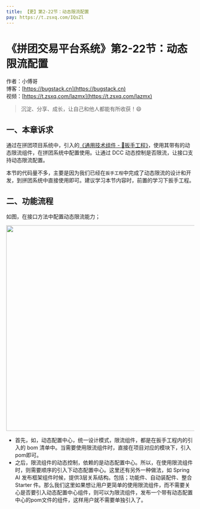 ```yaml
---
title: 【更】第2-22节：动态限流配置
pay: https://t.zsxq.com/IQsZl
---
```


# 《拼团交易平台系统》第2-22节：动态限流配置

作者：小傅哥
<br/>博客：[https://bugstack.cn](https://bugstack.cn)
<br/>视频：[https://t.zsxq.com/Iazmx](https://t.zsxq.com/Iazmx)

> 沉淀、分享、成长，让自己和他人都能有所收获！😄

## 一、本章诉求

通过在拼团项目系统中，引入的[《通用技术组件 - 🔧扳手工程》](https://t.zsxq.com/o7IBm)，使用其带有的动态限流组件，在拼团系统中配置使用。让通过 DCC 动态控制是否限流，让接口支持动态限流配置。

本节的代码量不多，主要是因为我们已经在`扳手工程`中完成了动态限流的设计和开发，到拼团系统中直接使用即可。建议学习本节内容时，前置的学习下扳手工程。

## 二、功能流程

如图，在接口方法中配置动态限流能力；

<div align="center">
    <img src="https://bugstack.cn/images/article/project/group-buy-market/group-buy-market-2-22-01.png" width="550px">
</div>

- 首先，如，动态配置中心，统一设计模式，限流组件，都是在扳手工程内的引入的 bom 清单中。当需要使用限流组件时，直接在项目对应的模块下，引入pom即可。
- 之后，限流组件的动态控制，依赖的是动态配置中心。所以，在使用限流组件时，则需要顺序的引入下动态配置中心。这里还有另外一种做法，如 Spring AI 发布框架组件时候，提供3层关系结构。包括；功能件、自动装配件、整合 Starter 件。那么我们这里如果想让用户更简单的使用限流组件，而不需要关心是否要引入动态配置中心组件，则可以为限流组件，发布一个带有动态配置中心的pom文件的组件，这样用户就不需要单独引入了。

